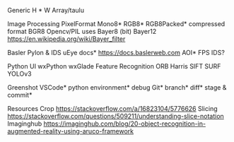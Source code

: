 Generic
    H * W
    Array/taulu

Image Processing
    PixelFormat
        Mono8*
        RGB8*
        RGB8Packed*
            compressed format
        BGR8
            Opencv/PIL uses
        Bayer8 (bit)
        Bayer12
            https://en.wikipedia.org/wiki/Bayer_filter

Basler Pylon & IDS uEye
    docs*
        https://docs.baslerweb.com
    AOI*
    FPS
        IDS?

Python
    UI
        wxPython
        wxGlade
    Feature Recognition
        ORB
        Harris
        SIFT
        SURF    
        YOLOv3
    
        

Greenshot
VSCode*
    python environment*
            debug
    Git*
        branch*
        diff*
        stage & commit*


Resources
    Crop
        https://stackoverflow.com/a/16823104/5776626
    Slicing
        https://stackoverflow.com/questions/509211/understanding-slice-notation
    Imaginghub
        https://imaginghub.com/blog/20-object-recognition-in-augmented-reality-using-aruco-framework